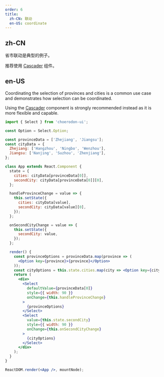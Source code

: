 ```yaml
---
order: 6
title:
  zh-CN: 联动
  en-US: coordinate
---
```


## zh-CN

省市联动是典型的例子。

推荐使用 [Cascader](/components/cascader/) 组件。

## en-US

Coordinating the selection of provinces and cities is a common use case and demonstrates how selection can be coordinated.

Using the [Cascader](/components/cascader) component is strongly recommended instead as it is more flexible and capable.

```jsx
import { Select } from 'choerodon-ui';

const Option = Select.Option;

const provinceData = ['Zhejiang', 'Jiangsu'];
const cityData = {
  Zhejiang: ['Hangzhou', 'Ningbo', 'Wenzhou'],
  Jiangsu: ['Nanjing', 'Suzhou', 'Zhenjiang'],
};

class App extends React.Component {
  state = {
    cities: cityData[provinceData[0]],
    secondCity: cityData[provinceData[0]][0],
  };

  handleProvinceChange = value => {
    this.setState({
      cities: cityData[value],
      secondCity: cityData[value][0],
    });
  };

  onSecondCityChange = value => {
    this.setState({
      secondCity: value,
    });
  };

  render() {
    const provinceOptions = provinceData.map(province => (
      <Option key={province}>{province}</Option>
    ));
    const cityOptions = this.state.cities.map(city => <Option key={city}>{city}</Option>);
    return (
      <div>
        <Select
          defaultValue={provinceData[0]}
          style={{ width: 90 }}
          onChange={this.handleProvinceChange}
        >
          {provinceOptions}
        </Select>
        <Select
          value={this.state.secondCity}
          style={{ width: 90 }}
          onChange={this.onSecondCityChange}
        >
          {cityOptions}
        </Select>
      </div>
    );
  }
}

ReactDOM.render(<App />, mountNode);
```
